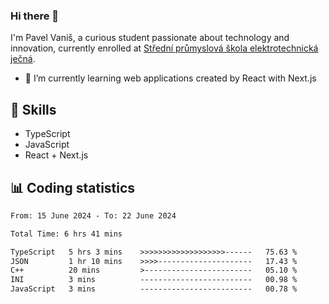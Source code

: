 ### Hi there 👋
I'm Pavel Vaniš, a curious student passionate about technology and innovation, currently enrolled at [Střední průmyslová škola elektrotechnická ječná](https://www.spsejecna.cz/).

- 🌱 I’m currently learning web applications created by React with Next.js

## 🧠 Skills
- TypeScript
- JavaScript
- React + Next.js


## 📊 Coding statistics
<!--START_SECTION:waka-->

```txt
From: 15 June 2024 - To: 22 June 2024

Total Time: 6 hrs 41 mins

TypeScript   5 hrs 3 mins    >>>>>>>>>>>>>>>>>>>------   75.63 %
JSON         1 hr 10 mins    >>>>---------------------   17.43 %
C++          20 mins         >------------------------   05.10 %
INI          3 mins          -------------------------   00.98 %
JavaScript   3 mins          -------------------------   00.78 %
```

<!--END_SECTION:waka-->
